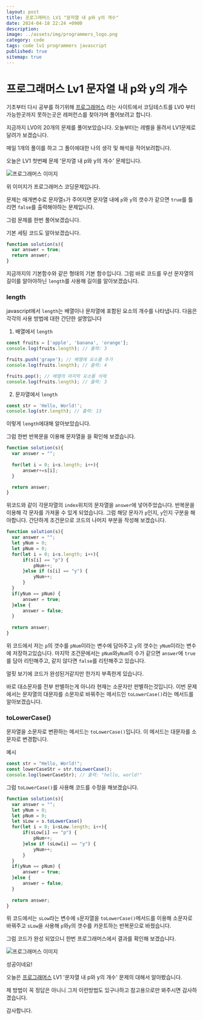 ```yaml
---
layout: post
title: 프로그래머스 LV1 "문자열 내 p와 y의 개수"
date: 2024-04-18 22:24 +0900
description: 
image: ../assets/img/programmers_logo.png
category: code
tags: code lv1 programmers javascript
published: true
sitemap: true
---
```


# 프로그래머스 Lv1 문자열 내 p와 y의 개수

  기초부터 다시 공부를 하기위해 [프로그래머스](https://programmers.co.kr/) 라는 사이트에서
  코딩테스트를 LV0 부터 가능한곳까지 못하는곳은 레퍼런스를 찾아가며 풀어보려고 합니다.

  지금까지 LV0의 20개의 문제를 풀어보았습니다. 오늘부터는 레벨을 올려서 LV1문제로 달려가 보겠습니다.
  
  매일 1개의 풀이를 하고 그 풀이에대한 나의 생각 및 해석을 적어보려합니다.

  오늘은 LV1 첫번째 문제 '문자열 내 p와 y의 개수' 문제입니다.

  ![프로그래머스 이미지](../assets/img/p와y의갯수_01.png)

  위 이미지가 프로그래머스 코딩문제입니다.
  
  문제는 매개변수로 문자열`s`가 주어지면 문자열 내에 `p`와 `y`의 갯수가 같으면 `true`를 틀리면 `false`를 출력해야하는 문제입니다.

  그럼 문제를 한번 풀어보겠습니다.

  기본 세팅 코드도 알아보겠습니다.
  
```javascript
function solution(s){
  var answer = true;
  return answer;
}
``` 
  지금까지의 기본함수와 같은 형태의 기본 함수입니다.
  그럼 바로 코드를 우선 문자열의 길이를 알아야하닌 `length`를 사용해 길이를 알아보겠습니다.

  ### length
  javascript에서 `length`는 배열이나 문자열에 포함된 요소의 개수를 나타냅니다. 다음은 각각의 사용 방법에 대한 간단한 설명입니다

  1. 배열에서 `length`

  ```javascript
  const fruits = ['apple', 'banana', 'orange'];
  console.log(fruits.length); // 출력: 3

  fruits.push('grape'); // 배열에 요소를 추가
  console.log(fruits.length); // 출력: 4

  fruits.pop(); // 배열의 마지막 요소를 삭제
  console.log(fruits.length); // 출력: 3
  ```

  2. 문자열에서 `length`

  ```javascript
  const str = 'Hello, World!';
  console.log(str.length); // 출력: 13
  ```

  이렇게 `length`에대해 알아보았습니다.

  그럼 한번 반복문을 이용해 문자열을 을 확인해 보겠습니다.
  ```javascript
  function solution(s){
    var answer = "";
    
    for(let i = 0; i<s.length; i++){
        answer+=s[i];
    }

    return answer;
  }
  ```
  위코드와 같이 각문자열의 `index`위치의 문자열을 `answer`에 넣어주었습니다. 반복문을 이용해 각 문자를 가져올 수 있게 되었습니다. 그럼 해당 문자가 `p`인지, `y`인지 구분을 해야합니다. 간단하게 조건문으로 코드의 나머지 부분을 작성해 보겠습니다.

  ```javascript
  function solution(s){
    var answer = "";
    let yNum = 0;
    let pNum = 0;
    for(let i = 0; i<s.length; i++){
        if(s[i] == "p") {
            pNum++;
        }else if (s[i] == "y") {
            yNum++;
        }
    }
    if(yNum == pNum) {
        answer = true;
    }else {
        answer = false;
    }
    
    return answer;
  }
  ```
  위 코드에서 저는 `p`의 갯수를 `pNum`이라는 변수에 담아주고 `y`의 갯수는 `yNum`이라는 변수에 저장하고있습니다. 마지막 조건문에서는 `pNum`와`yNum`의 수가 같으면 `answer`에 `true`를 담아 리턴해주고, 같지 않다면 `false`를 리턴해주고 있습니다.

  얼핏 보기에 코드가 완성된거같지만 한가지 부족한게 있습니다.

  바로 대소문자를 전부 판별하는게 아니라 현재는 소문자만 판별하는것입니다. 이번 문제에서는 문자열의 대문자를 소문자로 바꿔주는 메서드인 `toLowerCase()`라는 메서드를 알아보겠습니다.
  
  ### toLowerCase()
  문자열을 소문자로 변환하는 메서드는 `toLowerCase()`입니다. 이 메서드는 대문자를 소문자로 변경합니다.

  예시   
  ```javascript
  const str = "Hello, World!";
  const lowerCaseStr = str.toLowerCase();
  console.log(lowerCaseStr); // 출력: "hello, world!"
  ```

  그럼 `toLowerCase()`를 사용해 코드를 수정을 해보겠습니다.

  ```javascript
  function solution(s){
    var answer = "";
    let yNum = 0;
    let pNum = 0;
    let sLow = s.toLowerCase()
    for(let i = 0; i<sLow.length; i++){
        if(sLow[i] == "p") {
            pNum++;
        }else if (sLow[i] == "y") {
            yNum++;
        }
    }
    if(yNum == pNum) {
        answer = true;
    }else {
        answer = false;
    }
    
    return answer;
  }
  ```
  위 코드에서는 `sLow`라는 변수에 `s`문자열을 `toLowerCase()`메서드를 이용해 소문자로 바꿔주고 `sLow`을 사용해 `p`와`y`의 갯수를 카운트하는 반복문으로 바꿨습니다.

  그럼 코드가 완성 되었으니 한번 프로그래머스에서 결과를 확인해 보겠습니다.

![프로그래머스 이미지](../assets/img/p와y의갯수_02.png)

성공이네요!

오늘은 [프로그래머스](https://programmers.co.kr/) LV1 '문자열 내 p와 y의 개수' 문제의 대해서 알아봤습니다.

제 방법이 꼭 정답은 아니니 그저 이런방법도 있구나하고 참고용으로만 봐주시면 감사하겠습니다.

감사합니다.